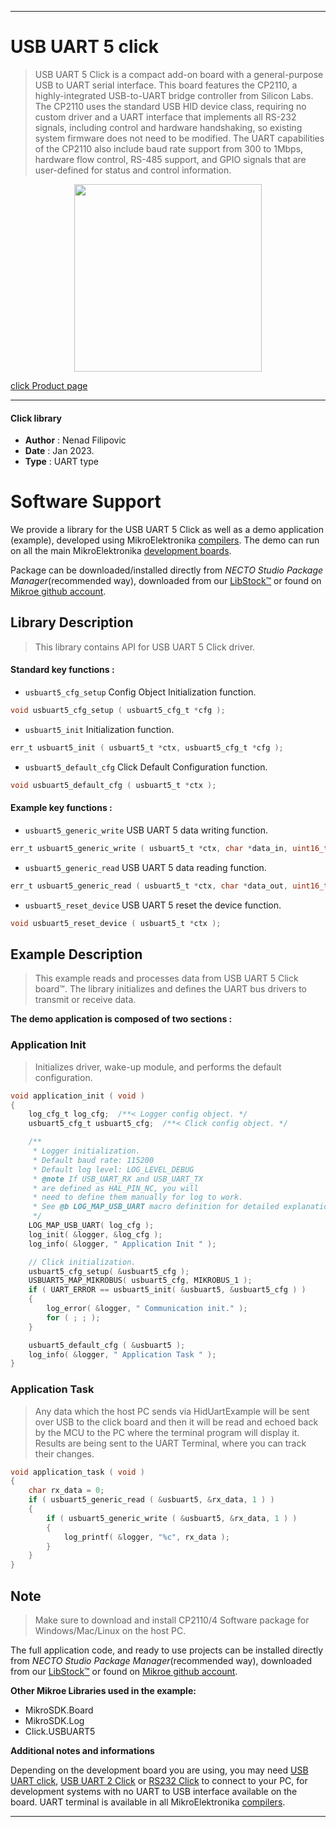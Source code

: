 
---
# USB UART 5 click

> USB UART 5 Click is a compact add-on board with a general-purpose USB to UART serial interface. This board features the CP2110, a highly-integrated USB-to-UART bridge controller from Silicon Labs. The CP2110 uses the standard USB HID device class, requiring no custom driver and a UART interface that implements all RS-232 signals, including control and hardware handshaking, so existing system firmware does not need to be modified. The UART capabilities of the CP2110 also include baud rate support from 300 to 1Mbps, hardware flow control, RS-485 support, and GPIO signals that are user-defined for status and control information.

<p align="center">
  <img src="https://download.mikroe.com/images/click_for_ide/usbuart5_click.png" height=300px>
</p>

[click Product page](https://www.mikroe.com/usb-uart-5-click)

---


#### Click library

- **Author**        : Nenad Filipovic
- **Date**          : Jan 2023.
- **Type**          : UART type


# Software Support

We provide a library for the USB UART 5 Click
as well as a demo application (example), developed using MikroElektronika
[compilers](https://www.mikroe.com/necto-studio).
The demo can run on all the main MikroElektronika [development boards](https://www.mikroe.com/development-boards).

Package can be downloaded/installed directly from *NECTO Studio Package Manager*(recommended way), downloaded from our [LibStock&trade;](https://libstock.mikroe.com) or found on [Mikroe github account](https://github.com/MikroElektronika/mikrosdk_click_v2/tree/master/clicks).

## Library Description

> This library contains API for USB UART 5 Click driver.

#### Standard key functions :

- `usbuart5_cfg_setup` Config Object Initialization function.
```c
void usbuart5_cfg_setup ( usbuart5_cfg_t *cfg );
```

- `usbuart5_init` Initialization function.
```c
err_t usbuart5_init ( usbuart5_t *ctx, usbuart5_cfg_t *cfg );
```

- `usbuart5_default_cfg` Click Default Configuration function.
```c
void usbuart5_default_cfg ( usbuart5_t *ctx );
```

#### Example key functions :

- `usbuart5_generic_write`  USB UART 5 data writing function.
```c
err_t usbuart5_generic_write ( usbuart5_t *ctx, char *data_in, uint16_t len )
```

- `usbuart5_generic_read` USB UART 5 data reading function.
```c
err_t usbuart5_generic_read ( usbuart5_t *ctx, char *data_out, uint16_t len );
```

- `usbuart5_reset_device` USB UART 5 reset the device function.
```c
void usbuart5_reset_device ( usbuart5_t *ctx );
```

## Example Description

> This example reads and processes data from USB UART 5 Click board™.
> The library initializes and defines the UART bus drivers 
> to transmit or receive data.

**The demo application is composed of two sections :**

### Application Init

> Initializes driver, wake-up module, and performs the default configuration.

```c
void application_init ( void ) 
{
    log_cfg_t log_cfg;  /**< Logger config object. */
    usbuart5_cfg_t usbuart5_cfg;  /**< Click config object. */

    /** 
     * Logger initialization.
     * Default baud rate: 115200
     * Default log level: LOG_LEVEL_DEBUG
     * @note If USB_UART_RX and USB_UART_TX 
     * are defined as HAL_PIN_NC, you will 
     * need to define them manually for log to work. 
     * See @b LOG_MAP_USB_UART macro definition for detailed explanation.
     */
    LOG_MAP_USB_UART( log_cfg );
    log_init( &logger, &log_cfg );
    log_info( &logger, " Application Init " );

    // Click initialization.
    usbuart5_cfg_setup( &usbuart5_cfg );
    USBUART5_MAP_MIKROBUS( usbuart5_cfg, MIKROBUS_1 );
    if ( UART_ERROR == usbuart5_init( &usbuart5, &usbuart5_cfg ) ) 
    {
        log_error( &logger, " Communication init." );
        for ( ; ; );
    }

    usbuart5_default_cfg ( &usbuart5 );
    log_info( &logger, " Application Task " );
}
```

### Application Task

> Any data which the host PC sends via HidUartExample 
> will be sent over USB to the click board and then it will be read and 
> echoed back by the MCU to the PC where the terminal program will display it.
> Results are being sent to the UART Terminal, where you can track their changes.

```c
void application_task ( void ) 
{
    char rx_data = 0;
    if ( usbuart5_generic_read ( &usbuart5, &rx_data, 1 ) )
    {
        if ( usbuart5_generic_write ( &usbuart5, &rx_data, 1 ) )
        {
            log_printf( &logger, "%c", rx_data );
        }
    }
}
```

## Note

> Make sure to download and install 
> CP2110/4 Software package for Windows/Mac/Linux on the host PC.

The full application code, and ready to use projects can be installed directly from *NECTO Studio Package Manager*(recommended way), downloaded from our [LibStock&trade;](https://libstock.mikroe.com) or found on [Mikroe github account](https://github.com/MikroElektronika/mikrosdk_click_v2/tree/master/clicks).

**Other Mikroe Libraries used in the example:**

- MikroSDK.Board
- MikroSDK.Log
- Click.USBUART5

**Additional notes and informations**

Depending on the development board you are using, you may need
[USB UART click](https://www.mikroe.com/usb-uart-click),
[USB UART 2 Click](https://www.mikroe.com/usb-uart-2-click) or
[RS232 Click](https://www.mikroe.com/rs232-click) to connect to your PC, for
development systems with no UART to USB interface available on the board. UART
terminal is available in all MikroElektronika
[compilers](https://shop.mikroe.com/compilers).

---
